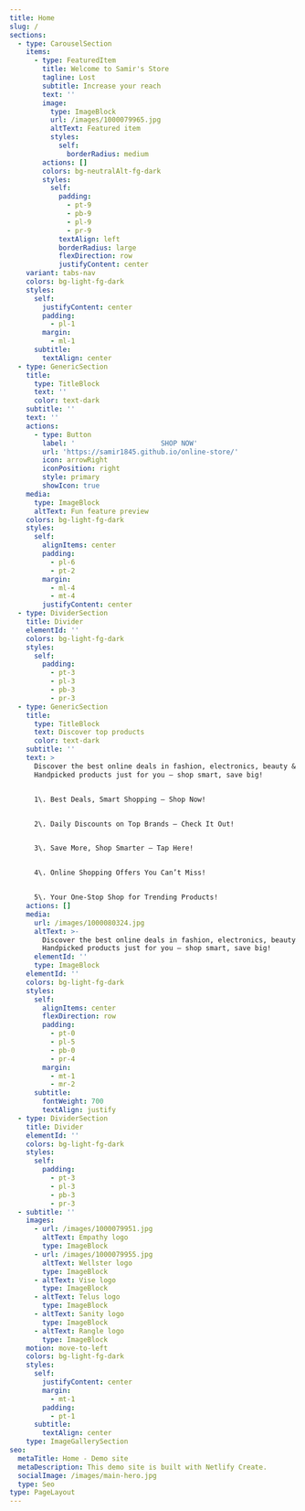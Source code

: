 ```yaml
---
title: Home
slug: /
sections:
  - type: CarouselSection
    items:
      - type: FeaturedItem
        title: Welcome to Samir's Store
        tagline: Lost
        subtitle: Increase your reach
        text: ''
        image:
          type: ImageBlock
          url: /images/1000079965.jpg
          altText: Featured item
          styles:
            self:
              borderRadius: medium
        actions: []
        colors: bg-neutralAlt-fg-dark
        styles:
          self:
            padding:
              - pt-9
              - pb-9
              - pl-9
              - pr-9
            textAlign: left
            borderRadius: large
            flexDirection: row
            justifyContent: center
    variant: tabs-nav
    colors: bg-light-fg-dark
    styles:
      self:
        justifyContent: center
        padding:
          - pl-1
        margin:
          - ml-1
      subtitle:
        textAlign: center
  - type: GenericSection
    title:
      type: TitleBlock
      text: ''
      color: text-dark
    subtitle: ''
    text: ''
    actions:
      - type: Button
        label: '                     SHOP NOW'
        url: 'https://samir1845.github.io/online-store/'
        icon: arrowRight
        iconPosition: right
        style: primary
        showIcon: true
    media:
      type: ImageBlock
      altText: Fun feature preview
    colors: bg-light-fg-dark
    styles:
      self:
        alignItems: center
        padding:
          - pl-6
          - pt-2
        margin:
          - ml-4
          - mt-4
        justifyContent: center
  - type: DividerSection
    title: Divider
    elementId: ''
    colors: bg-light-fg-dark
    styles:
      self:
        padding:
          - pt-3
          - pl-3
          - pb-3
          - pr-3
  - type: GenericSection
    title:
      type: TitleBlock
      text: Discover top products
      color: text-dark
    subtitle: ''
    text: >
      Discover the best online deals in fashion, electronics, beauty & more.
      Handpicked products just for you – shop smart, save big!


      1\. Best Deals, Smart Shopping – Shop Now!


      2\. Daily Discounts on Top Brands – Check It Out!


      3\. Save More, Shop Smarter – Tap Here!


      4\. Online Shopping Offers You Can’t Miss!


      5\. Your One-Stop Shop for Trending Products!
    actions: []
    media:
      url: /images/1000080324.jpg
      altText: >-
        Discover the best online deals in fashion, electronics, beauty & more.
        Handpicked products just for you – shop smart, save big!
      elementId: ''
      type: ImageBlock
    elementId: ''
    colors: bg-light-fg-dark
    styles:
      self:
        alignItems: center
        flexDirection: row
        padding:
          - pt-0
          - pl-5
          - pb-0
          - pr-4
        margin:
          - mt-1
          - mr-2
      subtitle:
        fontWeight: 700
        textAlign: justify
  - type: DividerSection
    title: Divider
    elementId: ''
    colors: bg-light-fg-dark
    styles:
      self:
        padding:
          - pt-3
          - pl-3
          - pb-3
          - pr-3
  - subtitle: ''
    images:
      - url: /images/1000079951.jpg
        altText: Empathy logo
        type: ImageBlock
      - url: /images/1000079955.jpg
        altText: Wellster logo
        type: ImageBlock
      - altText: Vise logo
        type: ImageBlock
      - altText: Telus logo
        type: ImageBlock
      - altText: Sanity logo
        type: ImageBlock
      - altText: Rangle logo
        type: ImageBlock
    motion: move-to-left
    colors: bg-light-fg-dark
    styles:
      self:
        justifyContent: center
        margin:
          - mt-1
        padding:
          - pt-1
      subtitle:
        textAlign: center
    type: ImageGallerySection
seo:
  metaTitle: Home - Demo site
  metaDescription: This demo site is built with Netlify Create.
  socialImage: /images/main-hero.jpg
  type: Seo
type: PageLayout
---
```

